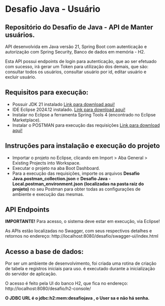 # Desafio Java - Usuário

## Repositório do  Desafio de Java - API de Manter usuários.

API desenvolvida em Java versão 21, Spring Boot com autenticação e autorização com Spring Security, Banco de dados em memória - H2.

Esta API possui endpoints de login para autenticação, que ao ser efetuado com sucesso, irá gerar um Token para utilização dos demais, que são: consultar todos os usuários, consultar usuário por id, editar usuário e excluir usuário.

## Requisitos para execução:

* Possuir JDK 21 instalado [Link para download aqui!](https://www.eclipse.org/downloads/download.php?file=/technology/epp/downloads/release/2024-12/R/eclipse-jee-2024-12-R-win32-x86_64.zip)
* IDE Eclipse 2024.12 instalado. [Link para download aqui!](https://download.oracle.com/java/21/archive/jdk-21.0.4_windows-x64_bin.exe)
* Instalar no Eclipse a ferramenta Spring Tools 4 (encontrado no Eclipse Marketplace).
* Instalar o POSTMAN para execução das requisições [Link para download aqui!](https://dl.pstmn.io/download/latest/win64)

## Instruções para instalação e execução do projeto
* Importar o projeto no Eclipse, clicando em Import > Aba General > Existing Projects into Workspace.
* Executar o projeto na aba Boot Dashboard.
* Para a execução das requisições, importe os arquivos **Desafio Java.postman_collection.json** e **Desafio Java - Local.postman_environment.json** **(localizadas na pasta raiz do projeto)** no seu Postman para obter todas as configurações de ambiente e execução das mesmas.

## API Endpoints
**IMPORTANTE!**
Para acesso, o sistema deve estar em execução, via Eclipse!

As APIs estão localizadas no Swagger, com seus respectivos detalhes e retornos no endereço: http://localhost:8080/desafio/swagger-ui/index.html

## Acesso a base de dados:

Por ser um ambiente de desenvolvimento, foi criada uma rotina de criação de tabela e registros iniciais para uso. é executado durante a inicialização do servidor de aplicação.

O acesso é feito pela UI do banco H2, que fica no endereço: http://localhost:8080/desafio/h2-console/

**O JDBC URL é o jdbc:h2:mem:desafiojava , o User sa e não há senha.**
